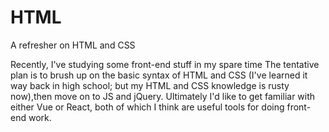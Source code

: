 # HTML
A refresher on HTML and CSS 

Recently, I've studying some front-end stuff in my spare time 
The tentative plan is to brush up on the basic syntax of HTML and CSS (I've learned it way back in high school; but my HTML and CSS knowledge is rusty now),then move on to JS and jQuery. 
Ultimately I'd like to get familiar with either Vue or React, both of which I think are useful tools for doing front-end work. 
